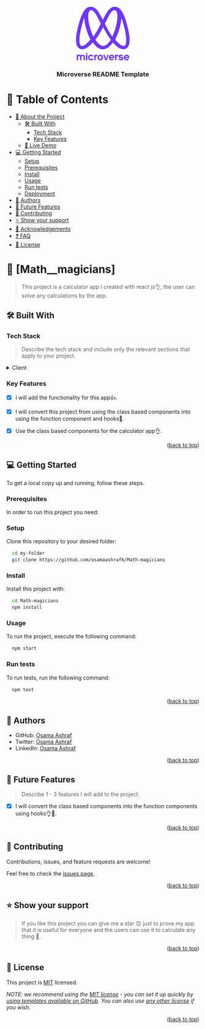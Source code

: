 <a name="readme-top"></a>

<!--
HOW TO USE:
This is an example of how you may give instructions on setting up your project locally.

Modify this file to match your project and remove sections that don't apply.

REQUIRED SECTIONS:
- Table of Contents
- About the Project
  - Built With
  - Live Demo
- Getting Started
- Authors
- Future Features
- Contributing
- Show your support
- Acknowledgements
- License

After you're finished please remove all the comments and instructions!
-->

<div align="center">

  <img src="murple_logo.png" alt="logo" width="140"  height="auto" />
  <br/>

  <h3><b>Microverse README Template</b></h3>

</div>

<!-- TABLE OF CONTENTS -->

# 📗 Table of Contents

- [📖 About the Project](#about-project)
  - [🛠 Built With](#built-with)
    - [Tech Stack](#tech-stack)
    - [Key Features](#key-features)
  - [🚀 Live Demo](#live-demo)
- [💻 Getting Started](#getting-started)
  - [Setup](#setup)
  - [Prerequisites](#prerequisites)
  - [Install](#install)
  - [Usage](#usage)
  - [Run tests](#run-tests)
  - [Deployment](#triangular_flag_on_post-deployment)
- [👥 Authors](#authors)
- [🔭 Future Features](#future-features)
- [🤝 Contributing](#contributing)
- [⭐️ Show your support](#support)
- [🙏 Acknowledgements](#acknowledgements)
- [❓ FAQ](#faq)
- [📝 License](#license)

<!-- PROJECT DESCRIPTION -->

# 📖 [Math__magicians] <a name="about-project"></a>

> This project is a calculator app I created with react js👌, the user can solve any calculations by the app. 


## 🛠 Built With <a name="built-with"></a>

### Tech Stack <a name="tech-stack"></a>

> Describe the tech stack and include only the relevant sections that apply to your project.

<details>
  <summary>Client</summary>
  <ul>
    <li><a href="https://reactjs.org/">React.js</a></li>
  </ul>
</details>

### Key Features <a name="key-features"></a>

- [x] I will add the functionality for this app👍.
- [x] I will convert this project from using the class based components into using the function component and hooks💯.
- [x] Use the class based components for the calculator app👌.



<p align="right">(<a href="#readme-top">back to top</a>)</p>

## 💻 Getting Started <a name="getting-started"></a>



To get a local copy up and running, follow these steps.

### Prerequisites

In order to run this project you need:


### Setup

Clone this repository to your desired folder:


```sh
  cd my-folder
  git clone https://github.com/osamaashraf6/Math-magicians
```


### Install

Install this project with:
```sh
  cd Math-magicians
  npm install
```

### Usage

To run the project, execute the following command:

```sh
  npm start
```


### Run tests

To run tests, run the following command:

```sh
  npm test
```

<p align="right">(<a href="#readme-top">back to top</a>)</p>

<!-- AUTHORS -->

## 👥 Authors <a name="authors"></a>


- GitHub: [Osama Ashraf](https://github.com/osamaashraf6)
- Twitter: [Osama Ashraf](https://twitter.com/OsamaAshraf578?t=l75KjrhQgK4h-vSPfgk1gA&s=08)
- LinkedIn: [Osama Ashraf](https://www.linkedin.com/in/osama-salem-2a046b203)

<p align="right">(<a href="#readme-top">back to top</a>)</p>

<!-- FUTURE FEATURES -->

## 🔭 Future Features <a name="future-features"></a>

> Describe 1 - 3 features I will add to the project.


- [x] I will convert the class based components into the function components using hooks👌💯.


<p align="right">(<a href="#readme-top">back to top</a>)</p>

<!-- CONTRIBUTING -->

## 🤝 Contributing <a name="contributing"></a>

Contributions, issues, and feature requests are welcome!

Feel free to check the [issues page](../../issues/).

<p align="right">(<a href="#readme-top">back to top</a>)</p>

<!-- SUPPORT -->

## ⭐️ Show your support <a name="support"></a>

> If you like this project you can give me a star 😊 just to prove my app that it is useful for everyone and the users can use it to calculate any thing 💯.


<p align="right">(<a href="#readme-top">back to top</a>)</p>



<!-- LICENSE -->

## 📝 License <a name="license"></a>

This project is [MIT](./LICENSE) licensed.

_NOTE: we recommend using the [MIT license](https://choosealicense.com/licenses/mit/) - you can set it up quickly by [using templates available on GitHub](https://docs.github.com/en/communities/setting-up-your-project-for-healthy-contributions/adding-a-license-to-a-repository). You can also use [any other license](https://choosealicense.com/licenses/) if you wish._

<p align="right">(<a href="#readme-top">back to top</a>)</p>
